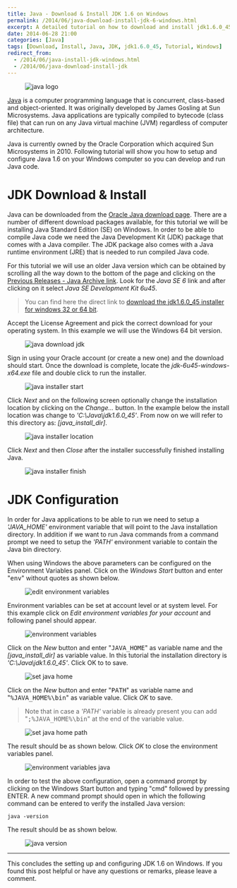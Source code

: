 ```yaml
---
title: Java - Download & Install JDK 1.6 on Windows 
permalink: /2014/06/java-download-install-jdk-6-windows.html
excerpt: A detailed tutorial on how to download and install jdk1.6.0_45 on Windows.
date: 2014-06-28 21:00
categories: [Java]
tags: [Download, Install, Java, JDK, jdk1.6.0_45, Tutorial, Windows]
redirect_from:
  - /2014/06/java-install-jdk-windows.html
  - /2014/06/java-download-install-jdk
---
```


<figure>
    <img src="{{ site.url }}/assets/images/logos/java-logo.png" alt="java logo">
</figure>

[Java](https://www.java.com/en/) is a computer programming language that is concurrent, class-based and object-oriented. It was originally developed by James Gosling at Sun Microsystems. Java applications are typically compiled to bytecode (class file) that can run on any Java virtual machine (JVM) regardless of computer architecture.

Java is currently owned by the Oracle Corporation which acquired Sun Microsystems in 2010. Following tutorial will show you how to setup and configure Java 1.6 on your Windows computer so you can develop and run Java code.

# JDK Download & Install

Java can be downloaded from the [Oracle Java download page](http://www.oracle.com/technetwork/java/javase/downloads/index.html). There are a number of different download packages available, for this tutorial we will be installing Java Standard Edition (SE) on Windows. In order to be able to compile Java code we need the Java Development Kit (JDK) package that comes with a Java compiler. The JDK package also comes with a Java runtime environment (JRE) that is needed to run compiled Java code.

For this tutorial we will use an older Java version which can be obtained by scrolling all the way down to the bottom of the page and clicking on the [Previous Releases - Java Archive link](http://www.oracle.com/technetwork/java/javase/archive-139210.html). Look for the <var>Java SE 6</var> link and after clicking on it select <var>Java SE Development Kit 6u45</var>.

> You can find here the direct link to [download the jdk1.6.0_45 installer for windows 32 or 64 bit](http://www.oracle.com/technetwork/java/javase/downloads/java-archive-downloads-javase6-419409.html#jdk-6u45-oth-JPR).

Accept the License Agreement and pick the correct download for your operating system. In this example we will use the Windows 64 bit version.

<figure>
    <img src="{{ site.url }}/assets/images/java/java-download-jdk.png" alt="java download jdk">
</figure>

Sign in using your Oracle account (or create a new one) and the download should start. Once the download is complete, locate the <var>jdk-6u45-windows-x64.exe</var> file and double click to run the installer.

<figure>
    <img src="{{ site.url }}/assets/images/java/java-installer-start.png" alt="java installer start">
</figure>

Click <var>Next</var> and on the following screen optionally change the installation location by clicking on the <var>Change...</var> button. In the example below the install location was change to <var>'C:\Java\jdk1.6.0_45'</var>. From now on we will refer to this directory as: <var>[java_install_dir]</var>. 

<figure>
    <img src="{{ site.url }}/assets/images/java/java-installer-location.png" alt="java installer location">
</figure>

Click <var>Next</var> and then <var>Close</var> after the installer successfully finished installing Java.

<figure>
    <img src="{{ site.url }}/assets/images/java/java-installer-finish.png" alt="java installer finish">
</figure>

# JDK Configuration

In order for Java applications to be able to run we need to setup a <var>'JAVA_HOME'</var> environment variable that will point to the Java installation directory. In addition if we want to run Java commands from a command prompt we need to setup the <var>'PATH'</var> environment variable to contain the Java bin directory.

When using Windows the above parameters can be configured on the Environment Variables panel. Click on the <var>Windows Start</var> button and enter "<kbd>env</kbd>" without quotes as shown below.

<figure>
    <img src="{{ site.url }}/assets/images/java/edit-environment-variables.png" alt="edit environment variables">
</figure>

Environment variables can be set at account level or at system level. For this example click on <var>Edit environment variables for your account</var> and following panel should appear.

<figure>
    <img src="{{ site.url }}/assets/images/java/environment-variables.png" alt="environment variables">
</figure>

Click on the <var>New</var> button and enter "<kbd>JAVA_HOME</kbd>" as variable name and the <var>[java_install_dir]</var> as variable value. In this tutorial the installation directory is <var>'C:\Java\jdk1.6.0_45'</var>. Click OK to to save.

<figure>
    <img src="{{ site.url }}/assets/images/java/set-java-home.png" alt="set java home">
</figure>

Click on the <var>New</var> button and enter "<kbd>PATH</kbd>" as variable name and "<kbd>%JAVA_HOME%\bin</kbd>" as variable value. Click <var>OK</var> to save.

> Note that in case a <var>'PATH'</var> variable is already present you can add "<kbd>;%JAVA_HOME%\bin</kbd>" at the end of the variable value.

<figure>
    <img src="{{ site.url }}/assets/images/java/set-java-home-path.png" alt="set java home path">
</figure>

The result should be as shown below. Click <var>OK</var> to close the environment variables panel.

<figure>
    <img src="{{ site.url }}/assets/images/java/environment-variables-java.png" alt="environment variables java">
</figure>

In order to test the above configuration, open a command prompt by clicking on the Windows Start button and typing "cmd" followed by pressing ENTER. A new command prompt should open in which the following command can be entered to verify the installed Java version:

``` plaintext
java -version
```

The result should be as shown below.

<figure>
    <img src="{{ site.url }}/assets/images/java/java-version.png" alt="java version">
</figure>

---

This concludes the setting up and configuring JDK 1.6 on Windows. If you found this post helpful or have any questions or remarks, please leave a comment.
